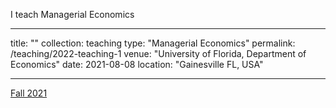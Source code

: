 I teach Managerial Economics 

---
title: ""
collection: teaching
type: "Managerial Economics"
permalink: /teaching/2022-teaching-1
venue: "University of Florida, Department of Economics"
date: 2021-08-08
location: "Gainesville FL, USA"

---

[Fall 2021](https://ufl.bluera.com/ufl/rv-eng.aspx?lang=eng&rid=44ed4da5-fb22-4d3b-afa0-036d23b5f885&regl=en-US&redi=1&SelectedIDforPrint=2ddea6f983eb2f028416419c29e6a70ea133ff6432bb3d07e7597180e888b0e780f235919de5024d4ae8545a6c92eb4a&ReportType=2&IsReportLandscape=False)
